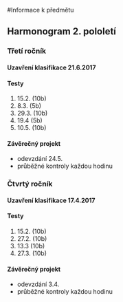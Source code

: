 #Informace k předmětu

## Harmonogram 2. pololetí

### Třetí ročník

#### Uzavření klasifikace 21.6.2017

#### Testy
1. 15.2. (10b)
2. 8.3. (5b)
3. 29.3. (10b)
4. 19.4 (5b)
5. 10.5. (10b)

#### Závěrečný projekt
- odevzdání 24.5.
- průběžné kontroly každou hodinu

### Čtvrtý ročník

#### Uzavření klasifikace 17.4.2017

#### Testy
1. 15.2. (10b)
2. 27.2. (10b)
3. 13.3 (10b)
4. 27.3. (10b)

#### Závěrečný projekt
- odevzdání 3.4.
- průběžné kontroly každou hodinu